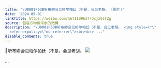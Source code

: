 ```yaml
---
title: "\U0001F53B听布卿会见帕尔帕廷（不是，会见老胡。 [图片]"
date: '2024-05-01'
linkTitle: https://weibo.com/1671109627/Ocjz0sTZg
source: 包容万物恒河水的微博
description: "\U0001F53B听布卿会见帕尔帕廷（不是，会见老胡。 <img style=\"\" src=\"https://tvax1.sinaimg.cn/large/639b1bfbly1hpadro2382j21kw11yb29.jpg\"
  referrerpolicy=\"no-referrer\"><br><br> ..."
disable_comments: true
---
```

🔻听布卿会见帕尔帕廷（不是，会见老胡。 <img style="" src="https://tvax1.sinaimg.cn/large/639b1bfbly1hpadro2382j21kw11yb29.jpg" referrerpolicy="no-referrer"><br><br> ...